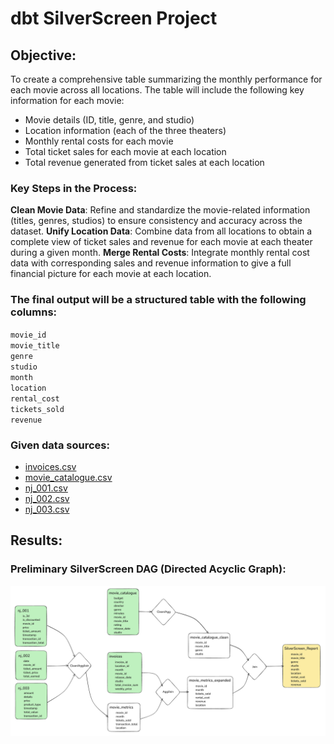 # dbt SilverScreen Project  
## Objective:  
To create a comprehensive table summarizing the monthly performance for each movie across all locations. The table will include the following key information for each movie:

* Movie details (ID, title, genre, and studio)
* Location information (each of the three theaters)
* Monthly rental costs for each movie
* Total ticket sales for each movie at each location
* Total revenue generated from ticket sales at each location  
  
### Key Steps in the Process:  
**Clean Movie Data**: Refine and standardize the movie-related information (titles, genres, studios) to ensure consistency and accuracy across the dataset.
**Unify Location Data**: Combine data from all locations to obtain a complete view of ticket sales and revenue for each movie at each theater during a given month.
**Merge Rental Costs**: Integrate monthly rental cost data with corresponding sales and revenue information to give a full financial picture for each movie at each location.

### The final output will be a structured table with the following columns:  
`movie_id`  
`movie_title`  
`genre`  
`studio`  
`month`  
`location`  
`rental_cost`  
`tickets_sold`  
`revenue`  
  
### Given data sources:  
* [invoices.csv](https://github.com/armandaslid/dbt_silverscreen/blob/main/other_files/invoices.csv)  
* [movie_catalogue.csv](https://github.com/armandaslid/dbt_silverscreen/blob/main/other_files/movie_catalogue.csv)  
* [nj_001.csv](https://github.com/armandaslid/dbt_silverscreen/blob/main/other_files/nj_001.csv)  
* [nj_002.csv](https://github.com/armandaslid/dbt_silverscreen/blob/main/other_files/nj_002.csv)
* [nj_003.csv](https://github.com/armandaslid/dbt_silverscreen/blob/main/other_files/nj_003.csv)  

## Results:  
### Preliminary SilverScreen DAG (Directed Acyclic Graph):  
<img src="https://github.com/armandaslid/dbt_silverscreen/blob/main/other_files/silverscreen_dag.png" alt="Preliminary SilverScreen DAG">  

